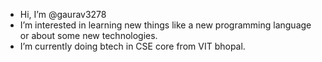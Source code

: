 -  Hi, I’m @gaurav3278
-  I’m interested in learning new things like a new programming language or about some new technologies.
-  I’m currently doing btech in CSE core from VIT bhopal.



<!---
gaurav3278/gaurav3278 is a ✨ special ✨ repository because its `README.md` (this file) appears on your GitHub profile.
You can click the Preview link to take a look at your changes.
--->

